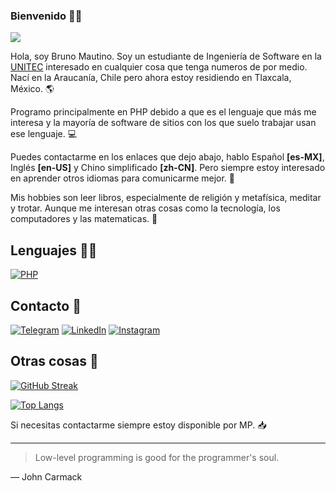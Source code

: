 ### Bienvenido 👋🏻

![](https://komarev.com/ghpvc/?username=mautinobruno&style=for-the-badge)

Hola, soy Bruno Mautino. Soy un estudiante de Ingeniería de Software en la [UNITEC](https://www.unitec.mx/) interesado en cualquier cosa que tenga numeros de por medio. Nací en la Araucanía, Chile pero ahora estoy residiendo en Tlaxcala, México. 🌎

Programo principalmente en PHP debido a que es el lenguaje que más me interesa y la mayoría de software de sitios con los que suelo trabajar usan ese lenguaje. 💻

Puedes contactarme en los enlaces que dejo abajo, hablo Español **[es-MX]**, Inglés **[en-US]** y Chino simplificado **[zh-CN]**. Pero siempre estoy interesado en aprender otros idiomas para comunicarme mejor. 💬

Mis hobbies son leer libros, especialmente de religión y metafísica, meditar y trotar. Aunque me interesan otras cosas como la tecnología, los computadores y las matematicas. 📘

## Lenguajes 👨‍💻
[![PHP](https://img.shields.io/badge/php-%23777BB4.svg?style=for-the-badge&logo=php&logoColor=white)](https://php.net)

## Contacto 📧
[![Telegram](https://img.shields.io/badge/Telegram-2CA5E0?style=for-the-badge&logo=telegram&logoColor=white)](https://t.me/broxbruno12)
[![LinkedIn](https://img.shields.io/badge/linkedin-%230077B5.svg?style=for-the-badge&logo=linkedin&logoColor=white)](https://linkedin.com/in/brunomautino)
[![Instagram](https://img.shields.io/badge/Instagram-%23E4405F.svg?style=for-the-badge&logo=Instagram&logoColor=white)](https://instagram.com/mautino.bruno/)

## Otras cosas 📰
[![GitHub Streak](https://streak-stats.demolab.com?user=mautinobruno&theme=tokyonight&border_radius=0&locale=es)](https://git.io/streak-stats)

[![Top Langs](https://github-readme-stats.vercel.app/api/top-langs/?username=mautinobruno&theme=tokyonight&locale=es&border_radius=0)](https://github.com/anuraghazra/github-readme-stats)

Si necesitas contactarme siempre estoy disponible por MP. 📥

---
>Low-level programming is good for the programmer's soul.

— John Carmack
